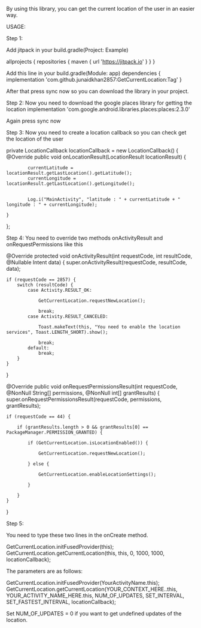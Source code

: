 By using this library, you can get the current location of the user in an easier way.

USAGE: 

Step 1:

Add jitpack in your build.gradle(Project: Example)

allprojects {
		repositories {
			maven { url 'https://jitpack.io' }
		}
	}
  
  
  Add this line in your build.gradle(Module: app)
  dependencies {
	        implementation 'com.github.junaidkhan2857:GetCurrentLocation:Tag'
	}
  
  After that press sync now so you can download the library in your project.
  



Step 2:
Now you need to download the google places library for getting the location
implementation 'com.google.android.libraries.places:places:2.3.0'

Again press sync now

Step 3:
Now you need to create a location callback so you can check get the location of the user

private LocationCallback locationCallback = new LocationCallback() {
    @Override
    public void onLocationResult(LocationResult locationResult) {

            currentLatitude = locationResult.getLastLocation().getLatitude();
            currentLongitude = locationResult.getLastLocation().getLongitude();


            Log.i("MainActivity", "latitude : " + currentLatitude + " longitude : " + currentLongitude);

    }
};


Step 4:
You need to override two methods onActivityResult and onRequestPermissions like this

@Override
protected void onActivityResult(int requestCode, int resultCode, @Nullable Intent data) {
    super.onActivityResult(requestCode, resultCode, data);

    if (requestCode == 2857) {
        switch (resultCode) {
            case Activity.RESULT_OK:

                GetCurrentLocation.requestNewLocation();

                break;
            case Activity.RESULT_CANCELED:

                Toast.makeText(this, "You need to enable the location services", Toast.LENGTH_SHORT).show();

                break;
            default:
                break;
        }
    }
}


@Override
public void onRequestPermissionsResult(int requestCode, @NonNull String[] permissions, @NonNull int[] grantResults) {
    super.onRequestPermissionsResult(requestCode, permissions, grantResults);

    if (requestCode == 44) {

        if (grantResults.length > 0 && grantResults[0] == PackageManager.PERMISSION_GRANTED) {

            if (GetCurrentLocation.isLocationEnabled()) {

                GetCurrentLocation.requestNewLocation();

            } else {

                GetCurrentLocation.enableLocationSettings();

            }

        }
    }
}


Step 5:

You need to type these two lines in the onCreate method.


GetCurrentLocation.initFusedProvider(this);
GetCurrentLocation.getCurrentLocation(this, this, 0, 1000, 1000, locationCallback);



The parameters are as follows: 


GetCurrentLocation.initFusedProvider(YourActivityName.this);
GetCurrentLocation.getCurrentLocation(YOUR_CONTEXT_HERE..this, YOUR_ACTIVITY_NAME_HERE.this, NUM_OF_UPDATES, SET_INTERVAL, SET_FASTEST_INTERVAL, locationCallback);


Set NUM_OF_UPDATES = 0 if you want to get undefined updates of the location.


